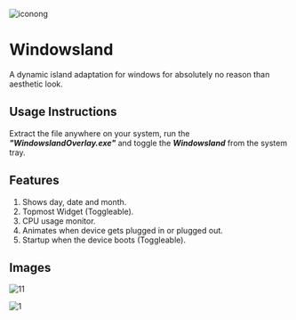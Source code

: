 
![iconong](https://github.com/user-attachments/assets/df867556-da58-4b5e-af2b-c93c9aa2bcd8)

# Windowsland
A dynamic island adaptation for windows for absolutely no reason than aesthetic look.

## Usage Instructions
Extract the file anywhere on your system, run the ***"WindowslandOverlay.exe"*** and toggle the ***Windowsland*** from the system tray.

## Features
1. Shows day, date and month.
2. Topmost Widget (Toggleable).
3. CPU usage monitor.
4. Animates when device gets plugged in or plugged out.
5. Startup when the device boots (Toggleable).

## Images
![11](https://github.com/user-attachments/assets/c1ddf73f-ea6c-4caa-9994-4dd83b754f7f)

![1](https://github.com/user-attachments/assets/dfe172c1-abe4-4c4a-84d7-99d24fd3f322)
